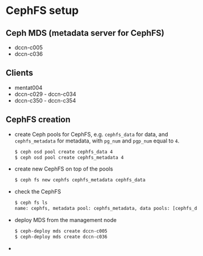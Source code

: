 # CephFS setup

## Ceph MDS (metadata server for CephFS)
 - dccn-c005
 - dccn-c036

## Clients
 - mentat004
 - dccn-c029 - dccn-c034
 - dccn-c350 - dccn-c354
 
## CephFS creation

- create Ceph pools for CephFS, e.g. `cephfs_data` for data, and `cephfs_metadata` for metadata,
  with `pg_num` and `pgp_num` equal to `4`.

    ```bash
    $ ceph osd pool create cephfs_data 4
    $ ceph osd pool create cephfs_metadata 4
    ```
    
- create new CephFS on top of the pools

    ```bash
    $ ceph fs new cephfs cephfs_metadata cephfs_data
    ```
    
- check the CephFS

    ```bash
    $ ceph fs ls
    name: cephfs, metadata pool: cephfs_metadata, data pools: [cephfs_data ]
    ```
    
- deploy MDS from the management node

    ```bash
    $ ceph-deploy mds create dccn-c005
    $ ceph-deploy mds create dccn-c036
    ```

- 